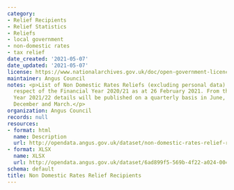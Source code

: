 ```yaml
---
category:
- Relief Recipients
- Relief Statistics
- Reliefs
- local government
- non-domestic rates
- tax relief
date_created: '2021-05-07'
date_updated: '2021-05-07'
license: https://www.nationalarchives.gov.uk/doc/open-government-licence/version/3/
maintainer: Angus Council
notes: <p>List of Non Domestic Rates Reliefs (excluding personal data) awarded in
  respect of the Financial Year 2020/21 as at 26 February 2021. From the Financial
  Year 2021/22 details will be published on a quarterly basis in June, September,
  December and March.</p>
organization: Angus Council
records: null
resources:
- format: html
  name: Description
  url: http://opendata.angus.gov.uk/dataset/non-domestic-rates-relief-recipients
- format: XLSX
  name: XLSX
  url: http://opendata.angus.gov.uk/dataset/6ad899f5-569b-4f22-a024-004c9318ede9/resource/ae5ec675-1271-40a4-9998-6f619da40d7b/download/non_domestic_rates_relief_recipients_feb_2021.xlsx
schema: default
title: Non Domestic Rates Relief Recipients
---
```

